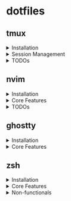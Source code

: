 # dotfiles

## tmux

<details>
<summary>Installation</summary>

1. Install tmux
2. Install tmux package manager (`tpm`) from https://github.com/tmux-plugins/tpm
3. Install `sesh` (using brew) and set up its own config using symlink (`ln -s /path/to/dotfiles/sesh ~/.config/sesh`)
</details>

<details>

<summary>Session Management</summary>

- <C-a>t go to existing configured session (while in tmux)

<summary>Core Features</summary>

- <C-h/j/k/l> pane navigation in tmux & nvim
- <C-a> leader for tmux
- <C-a>F for tmux fzf (session management)
- <C-a>- split horizontally
- <C-a>\ split vertically
- <C-a>x kill pane
- <C-a>z zoom pane (default)
- <C-a>h/j/k/l resize current pane (repeatable)
- <C-a>Escpae - enter copy mode, q to exit, v to start selection, y to copy (vi mode enabled)

</details>

<details>
<summary>TODOs</summary>

- [x] easier keymap for creating and deleting splits
- [ ] session management and navigation
- [ ] omerxx/tmux-sessionx

</details>

## nvim

<details>
<summary>Installation</summary>

- create a symlink between default nvim config (e.g., `~/.config/nvim`) and this repo's nvim config:

```bash
ln -s ~/path/to/dotfiles/nvim ~/.config/nvim
```

Note: we are using symlink (instead of bootstrapping like other tools here) for nvim specifically
because of tools like lazy.nvim that will create a lazy-lock.json file in the nvim config directory.

</details>

<details>
<summary>Core Features</summary>

<details>
<summary>General</summary>

- <space> leader for nvim
- autoread

- Copilot:
  - italic with distinct subtle color
  - using option key for managing suggestions:
  - opt-y : accept suggestion
  - opt-l : accept word
  - opt-n : dismiss suggestion
  - opt-j : next suggestion
  - opt-k : previous suggestion

</details>

<details>
<summary>Language Support (LSPs, formatters, linters)</summary>

Using the "old" nvim-lspconfig lsp setup

- python - pyright, ruff
- dotnet - roslyn

- lua - lua_ls, stylua
- json - jsonls, jsonlint
- yaml - yamlls, yamllint
- markdown - markdownlint

</details>

<details>
<summary>Navigation & Search</summary>

- <leader>e/E - toggle file explorer / open current file in explorer (mini.files). edit as buffer, use `=` to save changes
- <leader>s - telescope find
- <C-j/k> - for up/down in pickers (telescope/cmp)
- s - search using flash
- S - treesitter highlight search using flash

</details>

<details>
<summary>Completions</summary>

- <M-j/k> - switch between copilot suggestions
- <M-l> - accept copilot next word
- <M-y/n> - accept/dismiss copilot suggestion
- K - show LSP hover (click again for focus)
- <leader>k - show diagnostics hover (click again for focus)

</details>

<details>
<summary>Search</summary>


</details>

</details>

<details>
<summary>TODOs</summary>

- [ ] `n .` and then opening a project with the dashboard, should also make telescope search this
      dir (e.g., cd into that dir?)
- [ ] consider telescope-file-browser as alternative to mini.files:
      https://github.com/nvim-telescope/telescope-file-browser.nvim
- [ ] jumplist to navigate between files
- [ ] obsidian.nvim + github integration to a private repo
- [ ] flash.nvim for navigation
- [ ] surround.nvim for surrounding text objects
- [ ] quicklist (understand more deeply and use)?
- [ ] vim tips from https://vim.fandom.com/wiki/Replace_a_word_with_yanked_text

</details>

## ghostty

<details>
<summary>Installation</summary>

in your ghostty config file (usually `~/.config/ghostty/config`), have only the following line:

```ini
config-file = "/absolute/path/to/this/file"
```

</details>

<details>
<summary>Core Features</summary>

- setup for macost (option as alt)
- theme catppuccin
- font fira code
- cmd + 0 - reset zoom
- cmd + =/- - zoom in/out

</details>

## zsh

<details>
<summary>Installation</summary>

- in your `~/.zshrc` file, have only the following line:

```zsh
source `~/path/to/dotfiles/zsh/oribi.zsh`
```

- run `zsh setup.zsh

</details>

<details>
<summary>Core Features</summary>

- Fuzzy search on completions (press `Tab` to search)
- Ctrl-r - Search history
- Ctrl-t - Search files
- z - fuzzy jump to directory using zoxide
- zi - Search and jump to directory

- fc - fix command (edit, wq, auto run)

- direnv - load .envrc files automatically in directories

## yazi

<details>
<summary>Installation</summary>

- in your `~/.zshrc` file, add the following line:

```zsh
export PATH="~/path/to/dotfiles/yazi/"
```

</details>

<details>
<summary>Default Configurations</summary>

- showing dotfiles by default

</details>
</details>

<details>
<summary>Non-functionals</summary>

- Super fast loading (lazy loading what's possible)
- Lightweight prompt theme (with git support)
- Auto-suggestions
- Syntax hightlighting

</details>
